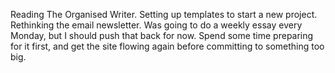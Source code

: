 
Reading The Organised Writer. Setting up templates to start a new project. Rethinking the email newsletter. Was going to do a weekly essay every Monday, but I should push that back for now. Spend some time preparing for it first, and get the site flowing again before committing to something too big.
